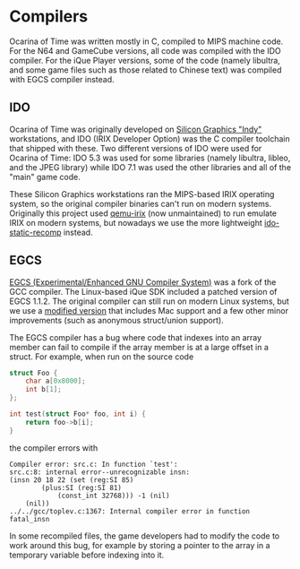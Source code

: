 # Compilers

Ocarina of Time was written mostly in C, compiled to MIPS machine code. For the
N64 and GameCube versions, all code was compiled with the IDO compiler. For the
iQue Player versions, some of the code (namely libultra, and some game files
such as those related to Chinese text) was compiled with EGCS compiler instead.

## IDO

Ocarina of Time was originally developed on
[Silicon Graphics "Indy"](https://en.wikipedia.org/wiki/SGI_Indy) workstations,
and IDO (IRIX Developer Option) was the C compiler toolchain that shipped with
these. Two different versions of IDO were used for Ocarina of Time: IDO 5.3 was
used for some libraries (namely libultra, libleo, and the JPEG library) while
IDO 7.1 was used the other libraries and all of the "main" game code.

These Silicon Graphics workstations ran the MIPS-based IRIX operating system, so
the original compiler binaries can't run on modern systems. Originally this
project used [qemu-irix](https://github.com/n64decomp/qemu-irix) (now
unmaintained) to run emulate IRIX on modern systems, but nowadays we use the
more lightweight
[ido-static-recomp](https://github.com/decompals/ido-static-recomp) instead.

## EGCS

[EGCS (Experimental/Enhanced GNU Compiler System)](https://en.wikipedia.org/wiki/GNU_Compiler_Collection#EGCS_fork)
was a fork of the GCC compiler. The Linux-based iQue SDK included a patched
version of EGCS 1.1.2. The original compiler can still run on modern Linux
systems, but we use a
[modified version](https://github.com/decompals/mips-gcc-egcs-2.91.66)
that includes Mac support and a few other minor improvements (such as anonymous
struct/union support).

The EGCS compiler has a bug where code that indexes into an array member can
fail to compile if the array member is at a large offset in a struct. For
example, when run on the source code

```c
struct Foo {
    char a[0x8000];
    int b[1];
};

int test(struct Foo* foo, int i) {
    return foo->b[i];
}
```

the compiler errors with

```
Compiler error: src.c: In function `test':
src.c:8: internal error--unrecognizable insn:
(insn 20 18 22 (set (reg:SI 85)
        (plus:SI (reg:SI 81)
            (const_int 32768))) -1 (nil)
    (nil))
../../gcc/toplev.c:1367: Internal compiler error in function fatal_insn
```

In some recompiled files, the game developers had to modify the code to work
around this bug, for example by storing a pointer to the array in a temporary
variable before indexing into it.
